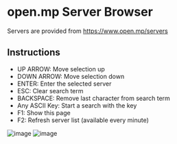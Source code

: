 # open.mp Server Browser

Servers are provided from https://www.open.mp/servers

## Instructions
- UP ARROW: Move selection up
- DOWN ARROW: Move selection down
- ENTER: Enter the selected server
- ESC: Clear search term
- BACKSPACE: Remove last character from search term
- Any ASCII Key: Start a search with the key
- F1: Show this page
- F2: Refresh server list (available every minute)

![image](https://github.com/VIRUXE/openmp-server-browser/assets/1616657/7854d9a4-7b7b-42e5-86d2-3935b4e9e112)
![image](https://github.com/VIRUXE/openmp-server-browser/assets/1616657/f918720a-f458-4439-b4df-482e8bd8c7f5)

